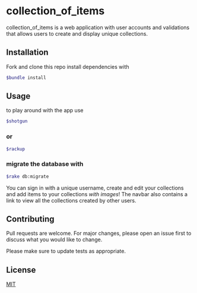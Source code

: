 # collection_of_items

collection_of_items is a web application with user accounts and validations that allows users to create and display unique collections.

## Installation

Fork and clone this repo
install dependencies with
```bash
$bundle install
```

## Usage
to play around with the app
use
```bash
$shotgun
```
### or
```bash
$rackup
```
### migrate the database with
```bash
$rake db:migrate
```
You can sign in with a unique username, create and edit your collections and add items to your collections *with images*! The navbar also contains a link to view all the collections created by other users.
## Contributing
Pull requests are welcome. For major changes, please open an issue first to discuss what you would like to change.

Please make sure to update tests as appropriate.

## License
[MIT](https://choosealicense.com/licenses/mit/)